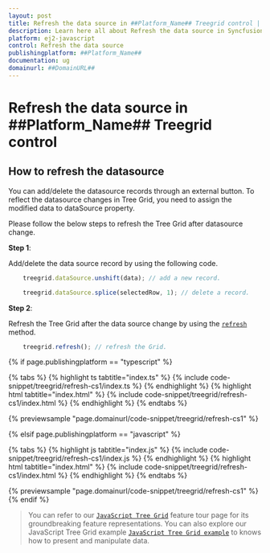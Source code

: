 ```yaml
---
layout: post
title: Refresh the data source in ##Platform_Name## Treegrid control | Syncfusion
description: Learn here all about Refresh the data source in Syncfusion ##Platform_Name## Treegrid control of Syncfusion Essential JS 2 and more.
platform: ej2-javascript
control: Refresh the data source 
publishingplatform: ##Platform_Name##
documentation: ug
domainurl: ##DomainURL##
---
```


# Refresh the data source in ##Platform_Name## Treegrid control

## How to refresh the datasource

You can add/delete the datasource records through an external button. To reflect the datasource changes in Tree Grid, you need to assign the modified data to dataSource property.

Please follow the below steps to refresh the Tree Grid after datasource change.

**Step 1**:

Add/delete the data source record by using the following code.

```ts
    treegrid.dataSource.unshift(data); // add a new record.

    treegrid.dataSource.splice(selectedRow, 1); // delete a record.

```

**Step 2**:

Refresh the Tree Grid after the data source change by using the [`refresh`](../../api/treegrid/#refresh) method.

```ts
    treegrid.refresh(); // refresh the Grid.

```

{% if page.publishingplatform == "typescript" %}

 {% tabs %}
{% highlight ts tabtitle="index.ts" %}
{% include code-snippet/treegrid/refresh-cs1/index.ts %}
{% endhighlight %}
{% highlight html tabtitle="index.html" %}
{% include code-snippet/treegrid/refresh-cs1/index.html %}
{% endhighlight %}
{% endtabs %}
        
{% previewsample "page.domainurl/code-snippet/treegrid/refresh-cs1" %}

{% elsif page.publishingplatform == "javascript" %}

{% tabs %}
{% highlight js tabtitle="index.js" %}
{% include code-snippet/treegrid/refresh-cs1/index.js %}
{% endhighlight %}
{% highlight html tabtitle="index.html" %}
{% include code-snippet/treegrid/refresh-cs1/index.html %}
{% endhighlight %}
{% endtabs %}

{% previewsample "page.domainurl/code-snippet/treegrid/refresh-cs1" %}
{% endif %}

> You can refer to our [`JavaScript Tree Grid`](https://www.syncfusion.com/javascript-ui-controls/js-tree-grid) feature tour page for its groundbreaking feature representations. You can also explore our JavaScript Tree Grid example [`JavaScript Tree Grid example`](https://ej2.syncfusion.com/demos/#/material/tree-grid/treegrid-overview.html) to knows how to present and manipulate data.